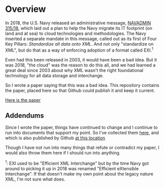 # Overview

In 2018, the U.S. Navy released an administrative message, [NAVADMIN
315/18](https://www.public.navy.mil/bupers-npc/reference/messages/Documents/NAVADMINS/NAV2018/nav18315.txt),
which laid out a plan to help the Navy migrate its IT footprint (on land and at
sea) to cloud technologies and methodologies. The Navy inserted a separate
mandate in this message, called out as its first of Four Key Pillars:
_Standardize all data onto XML_. And not only "standardize on XML", but do that
as a way of enforcing adoption of a format called EXI.<sup>1</sup>

Even had this been released in 2003, it would have been a bad idea. But it was
2018, "the cloud" was the reason to do this all, and we had learned a great
deal since 2003 about why XML wasn't the right foundational technology for all
data storage and interchange.

So I wrote a paper saying that this was a bad idea. This repository contains
the paper, placed here so that Github could publish it and keep it current.

[Here is the paper](https://mpyne-navy.github.io/scuttle-xml-mandate/)

## Addendums

Since I wrote the paper, things have continued to change and I continue to run
into documents that support my point. So I've collected them [here](other.md),
and which is also published by Github [at this
location](https://mpyne-navy.github.io/scuttle-xml-mandate/other)

Though I have not run into many things that refute or contradict my paper, I
would also throw them here if I should run into anything.

<sup>1</sup>: EXI used to be "Efficient XML Interchange" but by the time Navy
got around to picking it up in 2018 was renamed "Efficient eXtensible
Interchange". If that doesn't make my own point about the legacy nature XML,
I'm not sure what does.
